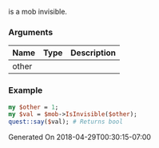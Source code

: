 is a mob invisible.
### Arguments
**Name**|**Type**|**Description**
:---|:---|:---
other||

### Example

```perl
my $other = 1;
my $val = $mob->IsInvisible($other);
quest::say($val); # Returns bool
```


Generated On 2018-04-29T00:30:15-07:00